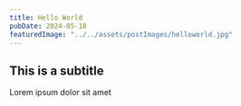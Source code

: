 ```yaml
---
title: Hello World
pubDate: 2024-05-18
featuredImage: "../../assets/postImages/helloworld.jpg"
---
```


## This is a subtitle

Lorem ipsum dolor sit amet
